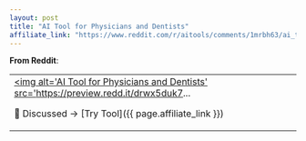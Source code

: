 ```yaml
---
layout: post
title: "AI Tool for Physicians and Dentists"
affiliate_link: "https://www.reddit.com/r/aitools/comments/1mrbh63/ai_tool_for_physicians_and_dentists/?ref=autoverse&utm_source=autoverse"
---
```


**From Reddit**:  
*<table> <tr><td> <a href='https://www.reddit.com/r/aitools/comments/1mrbh63/ai_tool_for_physicians_and_dentists/'> <img alt='AI Tool for Physicians and Dentists' src='https://preview.redd.it/drwx5duk7...*

💬 Discussed → [Try Tool]({{ page.affiliate_link }})  


